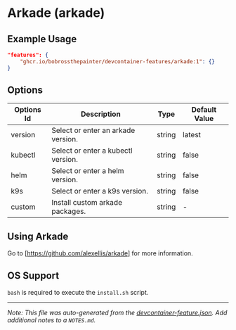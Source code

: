 
# Arkade (arkade)



## Example Usage

```json
"features": {
    "ghcr.io/bobrossthepainter/devcontainer-features/arkade:1": {}
}
```

## Options

| Options Id | Description | Type | Default Value |
|-----|-----|-----|-----|
| version | Select or enter an arkade version. | string | latest |
| kubectl | Select or enter a kubectl version. | string | false |
| helm | Select or enter a helm version. | string | false |
| k9s | Select or enter a k9s version. | string | false |
| custom | Install custom arkade packages. | string | - |

## Using Arkade

Go to [https://github.com/alexellis/arkade] for more information.


## OS Support

`bash` is required to execute the `install.sh` script.


---

_Note: This file was auto-generated from the [devcontainer-feature.json](https://github.com/bobrossthepainter/devcontainer-features/blob/main/src/arkade/devcontainer-feature.json).  Add additional notes to a `NOTES.md`._
